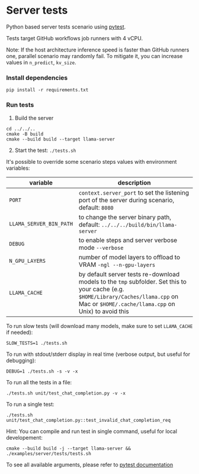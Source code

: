 # Server tests

Python based server tests scenario using [pytest](https://docs.pytest.org/en/stable/).

Tests target GitHub workflows job runners with 4 vCPU.

Note: If the host architecture inference speed is faster than GitHub runners one, parallel scenario may randomly fail.
To mitigate it, you can increase values in `n_predict`, `kv_size`.

### Install dependencies

`pip install -r requirements.txt`

### Run tests

1. Build the server

```shell
cd ../../..
cmake -B build
cmake --build build --target llama-server
```

2. Start the test: `./tests.sh`

It's possible to override some scenario steps values with environment variables:

| variable                 | description                                                                                    |
|--------------------------|------------------------------------------------------------------------------------------------|
| `PORT`                   | `context.server_port` to set the listening port of the server during scenario, default: `8080` |
| `LLAMA_SERVER_BIN_PATH`  | to change the server binary path, default: `../../../build/bin/llama-server`                         |
| `DEBUG`                  | to enable steps and server verbose mode `--verbose`                                       |
| `N_GPU_LAYERS`           | number of model layers to offload to VRAM `-ngl --n-gpu-layers`                                |
| `LLAMA_CACHE`            | by default server tests re-download models to the `tmp` subfolder. Set this to your cache (e.g. `$HOME/Library/Caches/llama.cpp` on Mac or `$HOME/.cache/llama.cpp` on Unix) to avoid this |

To run slow tests (will download many models, make sure to set `LLAMA_CACHE` if needed):

```shell
SLOW_TESTS=1 ./tests.sh
```

To run with stdout/stderr display in real time (verbose output, but useful for debugging):

```shell
DEBUG=1 ./tests.sh -s -v -x
```

To run all the tests in a file:

```shell
./tests.sh unit/test_chat_completion.py -v -x
```

To run a single test:

```shell
./tests.sh unit/test_chat_completion.py::test_invalid_chat_completion_req
```

Hint: You can compile and run test in single command, useful for local developement:

```shell
cmake --build build -j --target llama-server && ./examples/server/tests/tests.sh
```

To see all available arguments, please refer to [pytest documentation](https://docs.pytest.org/en/stable/how-to/usage.html)
